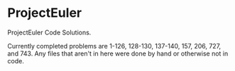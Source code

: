 # ProjectEuler
ProjectEuler Code Solutions.

Currently completed problems are 1-126, 128-130, 137-140, 157, 206, 727, and 743. Any files that aren't in here were done by hand or otherwise not in code.
